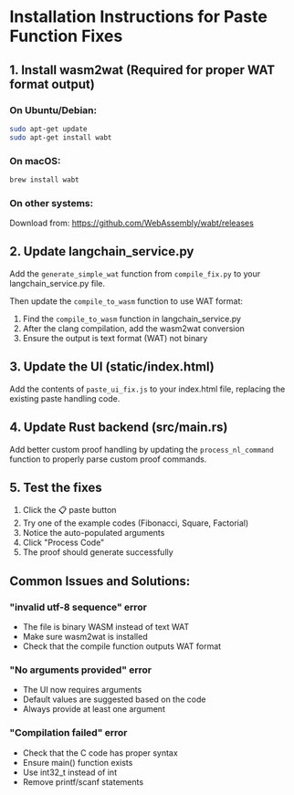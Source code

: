 # Installation Instructions for Paste Function Fixes

## 1. Install wasm2wat (Required for proper WAT format output)

### On Ubuntu/Debian:
```bash
sudo apt-get update
sudo apt-get install wabt
```

### On macOS:
```bash
brew install wabt
```

### On other systems:
Download from: https://github.com/WebAssembly/wabt/releases

## 2. Update langchain_service.py

Add the `generate_simple_wat` function from `compile_fix.py` to your langchain_service.py file.

Then update the `compile_to_wasm` function to use WAT format:

1. Find the `compile_to_wasm` function in langchain_service.py
2. After the clang compilation, add the wasm2wat conversion
3. Ensure the output is text format (WAT) not binary

## 3. Update the UI (static/index.html)

Add the contents of `paste_ui_fix.js` to your index.html file, replacing the existing paste handling code.

## 4. Update Rust backend (src/main.rs)

Add better custom proof handling by updating the `process_nl_command` function to properly parse custom proof commands.

## 5. Test the fixes

1. Click the 📋 paste button
2. Try one of the example codes (Fibonacci, Square, Factorial)
3. Notice the auto-populated arguments
4. Click "Process Code"
5. The proof should generate successfully

## Common Issues and Solutions:

### "invalid utf-8 sequence" error
- The file is binary WASM instead of text WAT
- Make sure wasm2wat is installed
- Check that the compile function outputs WAT format

### "No arguments provided" error
- The UI now requires arguments
- Default values are suggested based on the code
- Always provide at least one argument

### "Compilation failed" error
- Check that the C code has proper syntax
- Ensure main() function exists
- Use int32_t instead of int
- Remove printf/scanf statements
